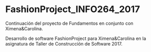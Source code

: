 # FashionProject_INFO264_2017

Continuación del proyecto de Fundamentos en conjunto con Ximena&Carolina.

Desarrollo de software FashionProject para Ximena&Carolina en la asignatura de Taller de Construcción de Software 2017.

